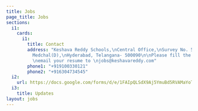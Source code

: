 ```yaml
---
title: Jobs
page_title: Jobs
sections:
  i1:
    cards:
      i1:
        title: Contact
        address: "Keshava Reddy Schools,\nCentral Office,\nSurvey No. 56/B, Bachupally(V),\nQuthbullapur(M),
          Medchal(D),\nHyderabad, Telangana- 500090\n\nPlease fill the form and also
          \nemail your resume to \njobs@keshavareddy.com"
        phone1: "+919100330121"
        phone2: "+916304734545"
  i2:
    url: https://docs.google.com/forms/d/e/1FAIpQLSdX9Aj5YmuBd5RVAMaYoTZa1E8KMV9YAmvuzDWQNUhIS_4rNQ/viewform?usp=sf_link
  i3:
    title: Updates
layout: jobs
---
```


